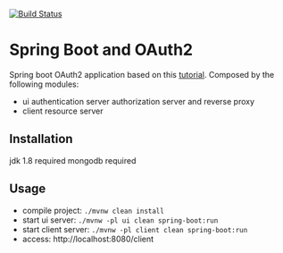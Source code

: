 [![Build Status](https://travis-ci.org/javiersvg/hal-browser-zuul-issue-demo.svg?branch=master)](https://travis-ci.org/javiersvg/hal-browser-zuul-issue-demo)

# Spring Boot and OAuth2

Spring boot OAuth2 application based on this [tutorial](https://spring.io/guides/tutorials/spring-boot-oauth2/).
Composed by the following modules:
* ui authentication server authorization server and reverse proxy
* client resource server


## Installation
jdk 1.8 required
mongodb required

## Usage
* compile project: `./mvnw clean install`
* start ui server: `./mvnw -pl ui clean spring-boot:run`
* start client server: `./mvnw -pl client clean spring-boot:run`
* access: http://localhost:8080/client